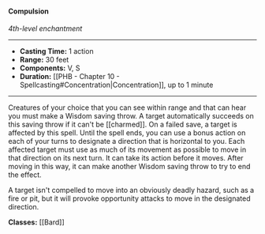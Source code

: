 #### Compulsion
*4th-level enchantment*
___
- **Casting Time:** 1 action
- **Range:** 30 feet
- **Components:** V, S
- **Duration:** [[PHB - Chapter 10 - Spellcasting#Concentration|Concentration]], up to 1 minute
---
Creatures of your choice that you can see within range and that can hear you must make a Wisdom saving throw. A target automatically succeeds on this saving throw if it can't be [[charmed]]. On a failed save, a target is affected by this spell. Until the spell ends, you can use a bonus action on each of your turns to designate a direction that is horizontal to you. Each affected target must use as much of its movement as possible to move in that direction on its next turn. It can take its action before it moves. After moving in this way, it can make another Wisdom saving throw to try to end the effect.

A target isn't compelled to move into an obviously deadly hazard, such as a fire or pit, but it will provoke opportunity attacks to move in the designated direction.

**Classes:** [[Bard]]